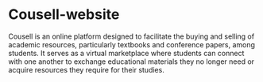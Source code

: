 # Cousell-website
Cousell is an online platform designed to facilitate the buying and selling of academic resources, particularly textbooks and conference papers, among students. It serves as a virtual marketplace where students can connect with one another to exchange educational materials they no longer need or acquire resources they require for their studies.
